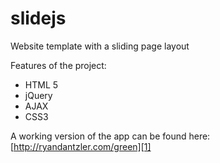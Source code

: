# slidejs
Website template with a sliding page layout

Features of the project:
- HTML 5
- jQuery
- AJAX
- CSS3

A working version of the app can be found here: [http://ryandantzler.com/green][1]

[1]:http://ryandantzler.com/green
